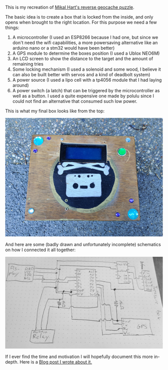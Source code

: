 This is my recreation of [Mikal Hart's reverse geocache puzzle](http://arduiniana.org/projects/the-reverse-geo-cache-puzzle/).

The basic idea is to create a box that is locked from the inside, and only opens when brought to the right location. For this purpose we need a few things:

1. A microcontroller (I used an ESP8266 because I had one, but since we don't need the wifi capabilities, a more powersaving alternative like an arduino nano or a stm32 would have been better)
2. A GPS module to determine the boxes position (I used a Ublox NEO6M)
3. An LCD screen to show the distance to the target and the amount of remaining tries
4. Some locking mechanism (I used a solenoid and some wood, I believe it can also be built better with servos and a kind of deadbolt system)
5. A power source (I used a lipo cell with a tp4056 module that I had laying around)
6. A power switch (a latch) that can be triggered by the microcontroller as well as a button. I used a quite expensive one made by polulu since I could not find an alternative that consumed such low power.

This is what my final box looks like from the top:

![Treasure Box](treasure_box_outside.jpg "Treasure Box")

And here are some (badly drawn and unfortunately incomplete) schematics on how I connected it all together:

![Schematics](treasureschematic.jpg "Treasure Box Schematics")

If I ever find the time and motivation I will hopefully document this more in-depth. Here is a [Blog post I wrote about it.](treasurebox.md "Blog Post")
